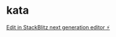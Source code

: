 # kata

[Edit in StackBlitz next generation editor ⚡️](https://stackblitz.com/~/github.com/olegnastyle/kata)